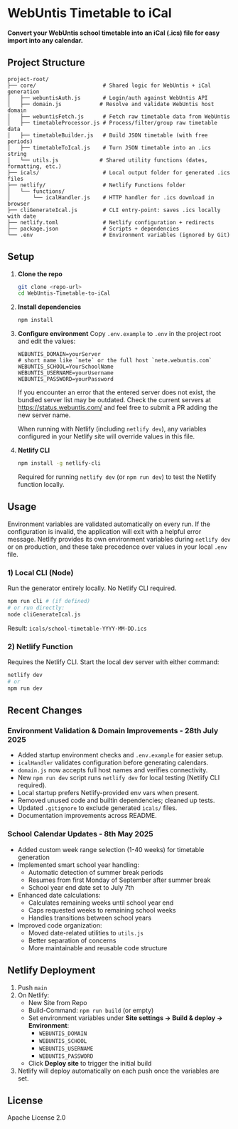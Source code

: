# WebUntis Timetable to iCal

**Convert your WebUntis school timetable into an iCal (.ics) file for easy import into any calendar.**

## Project Structure

```
project-root/
├── core/                     # Shared logic for WebUntis + iCal generation
│   ├── webuntisAuth.js       # Login/auth against WebUntis API
│   ├── domain.js            # Resolve and validate WebUntis host domain
│   ├── webuntisFetch.js      # Fetch raw timetable data from WebUntis
│   ├── timetableProcessor.js # Process/filter/group raw timetable data
│   ├── timetableBuilder.js   # Build JSON timetable (with free periods)
│   ├── timetableToIcal.js    # Turn JSON timetable into an .ics string
│   └── utils.js             # Shared utility functions (dates, formatting, etc.)
├── icals/                    # Local output folder for generated .ics files
├── netlify/                  # Netlify Functions folder
│   └── functions/
│       └── icalHandler.js    # HTTP handler for .ics download in browser
├── cliGenerateIcal.js        # CLI entry-point: saves .ics locally with date
├── netlify.toml              # Netlify configuration + redirects
├── package.json              # Scripts + dependencies
└── .env                      # Environment variables (ignored by Git)
```

## Setup

1. **Clone the repo**
   ```bash
   git clone <repo-url>
   cd WebUntis-Timetable-to-iCal
   ```

2. **Install dependencies**
   ```bash
   npm install
   ```

3. **Configure environment**
   Copy `.env.example` to `.env` in the project root and edit the values:
   ```env
   WEBUNTIS_DOMAIN=yourServer
   # short name like `nete` or the full host `nete.webuntis.com`
   WEBUNTIS_SCHOOL=YourSchoolName
   WEBUNTIS_USERNAME=yourUsername
   WEBUNTIS_PASSWORD=yourPassword
   ```

   If you encounter an error that the entered server does not exist, the
   bundled server list may be outdated. Check the current servers at
   <https://status.webuntis.com/> and feel free to submit a PR adding the new
   server name.

   When running with Netlify (including `netlify dev`), any variables
   configured in your Netlify site will override values in this file.

4. **Netlify CLI**
   ```bash
   npm install -g netlify-cli
   ```
   Required for running `netlify dev` (or `npm run dev`) to test the
   Netlify function locally.

## Usage

Environment variables are validated automatically on every run. If the
configuration is invalid, the application will exit with a helpful error
message.
Netlify provides its own environment variables during `netlify dev` or on
production, and these take precedence over values in your local `.env` file.

### 1) Local CLI (Node)

Run the generator entirely locally. No Netlify CLI required.

```bash
npm run cli # (if defined)
# or run directly:
node cliGenerateIcal.js
```
Result: `icals/school-timetable-YYYY-MM-DD.ics`

### 2) Netlify Function

Requires the Netlify CLI.
Start the local dev server with either command:
```bash
netlify dev
# or
npm run dev
```


## Recent Changes

### Environment Validation & Domain Improvements - 28th July 2025
- Added startup environment checks and `.env.example` for easier setup.
- `icalHandler` validates configuration before generating calendars.
- `domain.js` now accepts full host names and verifies connectivity.
- New `npm run dev` script runs `netlify dev` for local testing (Netlify CLI required).
- Local startup prefers Netlify-provided env vars when present.
- Removed unused code and builtin dependencies; cleaned up tests.
- Updated `.gitignore` to exclude generated `icals/` files.
- Documentation improvements across README.

### School Calendar Updates - 8th May 2025
- Added custom week range selection (1-40 weeks) for timetable generation
- Implemented smart school year handling:
  * Automatic detection of summer break periods
  * Resumes from first Monday of September after summer break
  * School year end date set to July 7th
- Enhanced date calculations:
  * Calculates remaining weeks until school year end
  * Caps requested weeks to remaining school weeks
  * Handles transitions between school years
- Improved code organization:
  * Moved date-related utilities to `utils.js`
  * Better separation of concerns
  * More maintainable and reusable code structure

## Netlify Deployment

1. Push `main`
2. On Netlify:
   - New Site from Repo
   - Build-Command: `npm run build` (or empty)
   - Set environment variables under **Site settings → Build & deploy → Environment**:
     - `WEBUNTIS_DOMAIN`
     - `WEBUNTIS_SCHOOL`
     - `WEBUNTIS_USERNAME`
     - `WEBUNTIS_PASSWORD`
   - Click **Deploy site** to trigger the initial build
3. Netlify will deploy automatically on each push once the variables are set.

## License

Apache License 2.0
